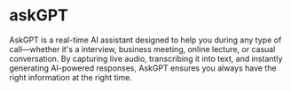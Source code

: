 # askGPT
AskGPT is a real-time AI assistant designed to help you during any type of call—whether it's a interview, business meeting, online lecture, or casual conversation. By capturing live audio, transcribing it into text, and instantly generating AI-powered responses, AskGPT ensures you always have the right information at the right time.
